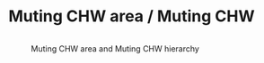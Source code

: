 # Muting CHW area / Muting CHW

<figure><img src="../.gitbook/assets/image (13).png" alt=""><figcaption><p>Muting CHW area and Muting CHW hierarchy </p></figcaption></figure>
